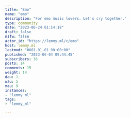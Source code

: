 ```yaml
---
title: "Emo" 
name: "emo"
description: "For emo music lovers. Let’s cry together."
type: community
date: "2023-06-24 01:14:18"
draft: false
nsfw: false
actor_id: "https://lemmy.ml/c/emo"
host: lemmy.ml
lastmod: "0001-01-01 00:00:00"
published: "2023-06-04 09:44:45"
subscribers: 36
posts: 14
comments: 15
weight: 14
dau: 1
wau: 5
mau: 9
instances:
- "lemmy_ml"
tags: 
- "lemmy_ml"

---
```

